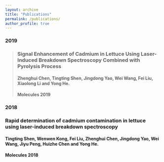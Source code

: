 ```yaml
---
layout: archive
title: "Publications"
permalink: /publications/
author_profile: true
---
```

  
  
### 2019  
>### Signal Enhancement of Cadmium in Lettuce Using Laser-Induced Breakdown Spectroscopy Combined with Pyrolysis Process  
>#### **Zhenghui Chen**, Tingting Shen, Jingdong Yao, Wei Wang, Fei Liu, Xiaolong Li and Yong He.  
>#### Molecules 2019  
  
  
### 2018  
### Rapid determination of cadmium contamination in lettuce using laser-induced breakdown spectroscopy  
#### Tingting Shen, Wenwen Kong, Fei Liu, **Zhenghui Chen**, Jingdong Yao, Wei Wang, Jiyu Peng, Huizhe Chen and Yong He.
#### Molecules 2018
